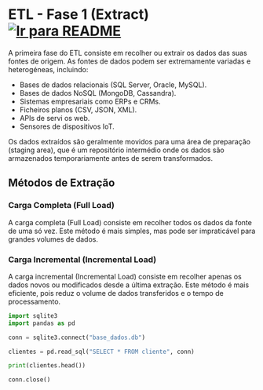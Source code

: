 # ETL - Fase 1 (Extract) &nbsp; [![Ir para README](https://img.shields.io/badge/Indice-Verde?style=for-the-badge)](../README.md#indice)

A primeira fase do ETL consiste em recolher ou extrair os dados das
suas fontes de origem. As fontes de dados podem ser extremamente
variadas e heterogéneas, incluindo:

<ul>
  <li>Bases de dados relacionais (SQL Server, Oracle, MySQL).</li>
  <li>Bases de dados NoSQL (MongoDB, Cassandra).</li>
  <li>Sistemas empresariais como ERPs e CRMs.</li>
  <li>Ficheiros planos (CSV, JSON, XML).</li>
  <li>APIs de servi os web.</li>
  <li>Sensores de dispositivos IoT.</li>
</ul>

Os dados extraídos são geralmente movidos para uma área de preparação (staging area), que é um repositório intermédio onde os dados são armazenados temporariamente antes de serem transformados.

## Métodos de Extração

### Carga Completa (Full Load)

A carga completa (Full Load) consiste em recolher todos os dados da
fonte de uma só vez. Este método é mais simples, mas pode ser
impraticável para grandes volumes de dados.

### Carga Incremental (Incremental Load)

A carga incremental (Incremental Load) consiste em recolher
apenas os dados novos ou modificados desde a última extração.
Este método é mais eficiente, pois reduz o volume de dados
transferidos e o tempo de processamento.

```Python
import sqlite3
import pandas as pd

conn = sqlite3.connect("base_dados.db")

clientes = pd.read_sql("SELECT * FROM cliente", conn)

print(clientes.head())

conn.close()
```
